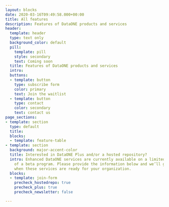 ```yaml
---
layout: blocks
date: 2020-03-16T09:49:58.000+00:00
title: All features
description: Features of DataONE products and services
header:
  template: header
  type: text only
  background_color: default
  pill:
    template: pill
    style: secondary
    text: Coming soon
  title: Features of DataONE products and services
  intro:
  buttons:
  - template: button
    type: subscribe form
    color: primary
    text: Join the waitlist
  - template: button
    type: contact
    color: secondary
    text: contact us
page_sections:
- template: section
  type: default
  title:
  blocks:
  - template: feature-table
- template: section
  background: major-accent-color
  title: Interested in DataONE Plus and/or a hosted repository?
  intro: Enhanced DataONE services are currently available on a limited basis as part
    of a beta program. Please provide the information below and we’ll get in touch
    when these services are ready for your organization.
  blocks:
  - template: join-form
    precheck_hostedrepo: true
    precheck_plus: true
    precheck_newsletter: false

---
```

